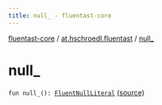 ```yaml
---
title: null_ - fluentast-core
---
```


[fluentast-core](../index.html) / [at.hschroedl.fluentast](index.html) / [null_](.)

# null_

`fun null_(): `[`FluentNullLiteral`](../at.hschroedl.fluentast.ast.expression/-fluent-null-literal/index.html) [(source)](http://github.com/hschroedl/fluentast/tree/master/core/at.hschroedl.fluentast/Fluentast.kt#L72)